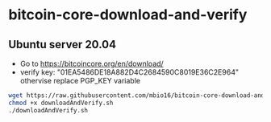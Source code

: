 # bitcoin-core-download-and-verify
## Ubuntu server 20.04

- Go to https://bitcoincore.org/en/download/ 
- verify key: "01EA5486DE18A882D4C2684590C8019E36C2E964" othervise replace PGP_KEY variable

```sh
wget https://raw.githubusercontent.com/mbio16/bitcoin-core-download-and-verify/main/downloadAndVerify.sh
chmod +x downloadAndVerify.sh
./downloadAndVerify.sh
```
